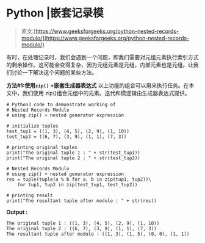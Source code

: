 # Python |嵌套记录模

> 原文:[https://www.geeksforgeeks.org/python-nested-records-modulo/](https://www.geeksforgeeks.org/python-nested-records-modulo/)

有时，在处理记录时，我们会遇到一个问题，即我们需要对元组元素执行索引方式的剩余操作。这可能会变得复杂，因为元组元素是元组，内部元素也是元组。让我们讨论一下解决这个问题的某些方法。

**方法#1:使用`zip()` +嵌套生成器表达式**
以上功能的组合可以用来执行任务。在本文中，我们使用 zip()组合元组中的元素。迭代和模逻辑由生成器表达式提供。

```
# Python3 code to demonstrate working of
# Nested Records Modulo
# using zip() + nested generator expression

# initialize tuples
test_tup1 = ((1, 3), (4, 5), (2, 9), (1, 10))
test_tup2 = ((6, 7), (3, 9), (1, 1), (7, 3))

# printing original tuples
print("The original tuple 1 : " + str(test_tup1))
print("The original tuple 2 : " + str(test_tup2))

# Nested Records Modulo
# using zip() + nested generator expression
res = tuple(tuple(a % b for a, b in zip(tup1, tup2))\
    for tup1, tup2 in zip(test_tup1, test_tup2))

# printing result
print("The resultant tuple after modulo : " + str(res))
```

**Output :**

```
The original tuple 1 : ((1, 3), (4, 5), (2, 9), (1, 10))
The original tuple 2 : ((6, 7), (3, 9), (1, 1), (7, 3))
The resultant tuple after modulo : ((1, 3), (1, 5), (0, 0), (1, 1))

```